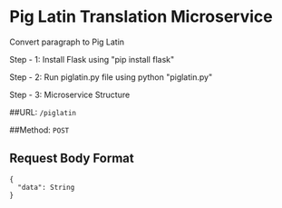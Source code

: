 # Pig Latin Translation Microservice
Convert paragraph to Pig Latin

Step - 1: Install Flask using "pip install flask"

Step - 2: Run piglatin.py file using python "piglatin.py"

Step - 3: Microservice Structure

##URL: 
```/piglatin```

##Method: 
```POST```

## Request Body Format

```
{
  "data": String
}
```
